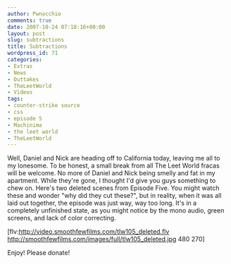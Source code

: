 ```yaml
---
author: Pwnocchio
comments: true
date: 2007-10-24 07:18:16+00:00
layout: post
slug: subtractions
title: Subtractions
wordpress_id: 71
categories:
- Extras
- News
- Outtakes
- TheLeetWorld
- Videos
tags:
- counter-strike source
- css
- episode 5
- Machinima
- the leet world
- TheLeetWorld
---
```


Well, Daniel and Nick are heading off to California today, leaving me all to my lonesome.  To be honest, a small break from all The Leet World fracas will be welcome.  No more of Daniel and Nick being smelly and fat in my apartment.  While they're gone, I thought I'd give you guys something to chew on.  Here's two deleted scenes from Episode Five.  You might watch these and wonder "why did they cut these?", but in reality, when it was all laid out together, the episode was just way, way too long.  It's in a completely unfinished state, as you might notice by the mono audio, green screens, and lack of color correcting.

[flv:http://video.smoothfewfilms.com/tlw105_deleted.flv http://smoothfewfilms.com/images/full/tlw105_deleted.jpg 480 270]

Enjoy!  Please donate!
